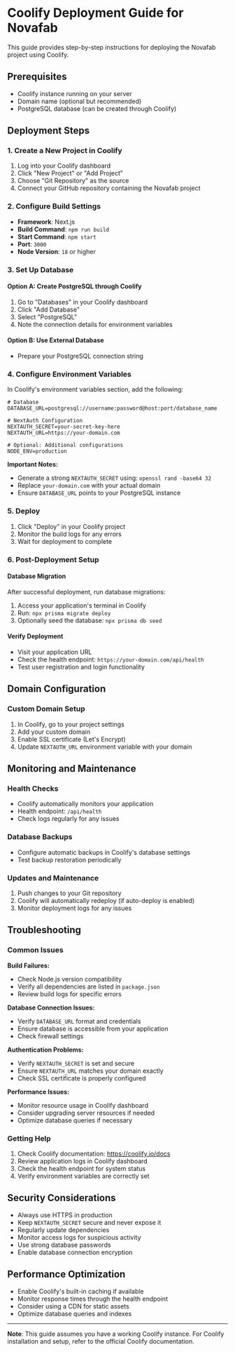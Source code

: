 # Coolify Deployment Guide for Novafab

This guide provides step-by-step instructions for deploying the Novafab project using Coolify.

## Prerequisites

- Coolify instance running on your server
- Domain name (optional but recommended)
- PostgreSQL database (can be created through Coolify)

## Deployment Steps

### 1. Create a New Project in Coolify

1. Log into your Coolify dashboard
2. Click "New Project" or "Add Project"
3. Choose "Git Repository" as the source
4. Connect your GitHub repository containing the Novafab project

### 2. Configure Build Settings

- **Framework**: Next.js
- **Build Command**: `npm run build`
- **Start Command**: `npm start`
- **Port**: `3000`
- **Node Version**: `18` or higher

### 3. Set Up Database

#### Option A: Create PostgreSQL through Coolify
1. Go to "Databases" in your Coolify dashboard
2. Click "Add Database"
3. Select "PostgreSQL"
4. Note the connection details for environment variables

#### Option B: Use External Database
- Prepare your PostgreSQL connection string

### 4. Configure Environment Variables

In Coolify's environment variables section, add the following:

```
# Database
DATABASE_URL=postgresql://username:password@host:port/database_name

# NextAuth Configuration
NEXTAUTH_SECRET=your-secret-key-here
NEXTAUTH_URL=https://your-domain.com

# Optional: Additional configurations
NODE_ENV=production
```

**Important Notes:**
- Generate a strong `NEXTAUTH_SECRET` using: `openssl rand -base64 32`
- Replace `your-domain.com` with your actual domain
- Ensure `DATABASE_URL` points to your PostgreSQL instance

### 5. Deploy

1. Click "Deploy" in your Coolify project
2. Monitor the build logs for any errors
3. Wait for deployment to complete

### 6. Post-Deployment Setup

#### Database Migration
After successful deployment, run database migrations:

1. Access your application's terminal in Coolify
2. Run: `npx prisma migrate deploy`
3. Optionally seed the database: `npx prisma db seed`

#### Verify Deployment
- Visit your application URL
- Check the health endpoint: `https://your-domain.com/api/health`
- Test user registration and login functionality

## Domain Configuration

### Custom Domain Setup
1. In Coolify, go to your project settings
2. Add your custom domain
3. Enable SSL certificate (Let's Encrypt)
4. Update `NEXTAUTH_URL` environment variable with your domain

## Monitoring and Maintenance

### Health Checks
- Coolify automatically monitors your application
- Health endpoint: `/api/health`
- Check logs regularly for any issues

### Database Backups
- Configure automatic backups in Coolify's database settings
- Test backup restoration periodically

### Updates and Maintenance
1. Push changes to your Git repository
2. Coolify will automatically redeploy (if auto-deploy is enabled)
3. Monitor deployment logs for any issues

## Troubleshooting

### Common Issues

**Build Failures:**
- Check Node.js version compatibility
- Verify all dependencies are listed in `package.json`
- Review build logs for specific errors

**Database Connection Issues:**
- Verify `DATABASE_URL` format and credentials
- Ensure database is accessible from your application
- Check firewall settings

**Authentication Problems:**
- Verify `NEXTAUTH_SECRET` is set and secure
- Ensure `NEXTAUTH_URL` matches your domain exactly
- Check SSL certificate is properly configured

**Performance Issues:**
- Monitor resource usage in Coolify dashboard
- Consider upgrading server resources if needed
- Optimize database queries if necessary

### Getting Help

1. Check Coolify documentation: https://coolify.io/docs
2. Review application logs in Coolify dashboard
3. Check the health endpoint for system status
4. Verify environment variables are correctly set

## Security Considerations

- Always use HTTPS in production
- Keep `NEXTAUTH_SECRET` secure and never expose it
- Regularly update dependencies
- Monitor access logs for suspicious activity
- Use strong database passwords
- Enable database connection encryption

## Performance Optimization

- Enable Coolify's built-in caching if available
- Monitor response times through the health endpoint
- Consider using a CDN for static assets
- Optimize database queries and indexes

---

**Note**: This guide assumes you have a working Coolify instance. For Coolify installation and setup, refer to the official Coolify documentation.